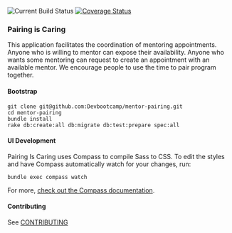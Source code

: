 ![Current Build
Status](https://travis-ci.org/Devbootcamp/mentor-pairing.svg?branch=master)
[![Coverage Status](https://coveralls.io/repos/Devbootcamp/mentor-pairing/badge.png?branch=master)](https://coveralls.io/r/Devbootcamp/mentor-pairing?branch=master)
### Pairing is Caring

This application facilitates the coordination of mentoring appointments. Anyone
who is willing to mentor can expose their availability. Anyone who wants some
mentoring can request to create an appointment with an available mentor. We
encourage people to use the time to pair program together.

#### Bootstrap

```
git clone git@github.com:Devbootcamp/mentor-pairing.git
cd mentor-pairing
bundle install
rake db:create:all db:migrate db:test:prepare spec:all
```

#### UI Development

Pairing Is Caring uses Compass to compile Sass to CSS. To edit the styles and
have Compass automatically watch for your changes, run:

	bundle exec compass watch

For more, [check out the Compass documentation](http://compass-style.org/).

#### Contributing

See [CONTRIBUTING](./CONTRIBUTING.md)
